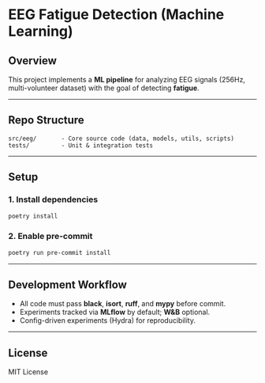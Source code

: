 # EEG Fatigue Detection (Machine Learning)

## Overview
This project implements a **ML pipeline** for analyzing EEG signals
(256Hz, multi-volunteer dataset) with the goal of detecting **fatigue**.

---

## Repo Structure
```
src/eeg/       - Core source code (data, models, utils, scripts)
tests/         - Unit & integration tests
```

---

## Setup
### 1. Install dependencies
```bash
poetry install
```

### 2. Enable pre-commit
```bash
poetry run pre-commit install
```

---

## Development Workflow
- All code must pass **black**, **isort**, **ruff**, and **mypy** before commit.
- Experiments tracked via **MLflow** by default; **W&B** optional.
- Config-driven experiments (Hydra) for reproducibility.

---

## License
MIT License

